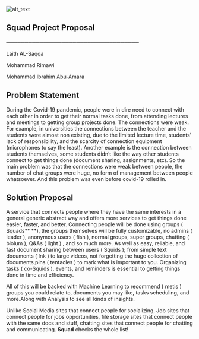 
![alt_text](images/image1.png "image_tooltip")


<h2>Squad Project Proposal</h2>


**────────────────────────────────────**

Laith AL-Saqqa

Mohammad Rimawi

Mohammad Ibrahim Abu-Amara

<h2>Problem Statement</h2>


During the Covid-19 pandemic, people were in dire need to connect with each other in order to get their normal tasks done, from attending lectures and meetings to getting group projects done. The connections were weak. For example, in universities the connections between the teacher and the students were almost non existing, due to the limited lecture time, students’ lack of responsibility, and the scarcity of connection equipment (microphones to say the least). Another example is the connection between students themselves, some students didn’t like the way other students connect to get things done (document sharing, assignments, etc). So the main problem was that the connections were weak between people, the number of chat groups were huge, no form of management between people whatsoever. And this problem was even before covid-19 rolled in.

<h2>Solution Proposal</h2>


A service that connects people where they have the same interests in a general generic abstract way and offers more services to get things done easier, faster, and better. Connecting people will be done using groups ( Squads** **), the groups themselves will be fully customizable, no admins ( leader ), anonymous users ( fish ), normal groups, super groups, chatting ( biolum ), Q&As ( light ) , and so much more. As well as easy, reliable, and fast document sharing between users ( Squids ); from simple text documents ( Ink ) to large videos, not forgetting the huge collection of documents,pins ( tentacles ) to mark what is important to you. Organizing tasks ( co-Squids ), events, and reminders is essential to getting things done in time and efficiency.

All of this will be backed with Machine Learning to recommend ( metis ) groups you could relate to, documents you may like, tasks scheduling, and more.Along with Analysis to see all kinds of insights.

Unlike Social Media sites that connect people for socializing, Job sites that connect people for jobs opportunities, file storage sites that connect people with the same docs and stuff, chatting sites that connect people for chatting and communicating. **Squad** checks the whole list!
